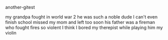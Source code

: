another-gitest


my grandpa fought in world war 2
he was such a noble dude
I can't even finish school
missed my mom and left too soon
his father was a fireman
who fought fires so violent
I think I bored my therepist
while playing him my violin
